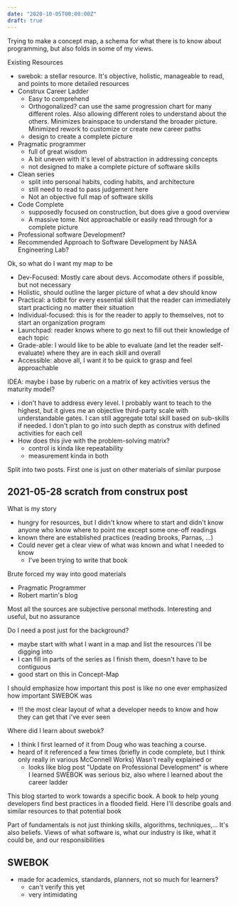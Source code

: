 ```yaml
---
date: "2020-10-05T00:00:00Z"
draft: true
---
```


Trying to make a concept map, a schema for what there is to know about programming, but also folds in some of my views.

Existing Resources
- swebok: a stellar resource. It's objective, holistic, manageable to read, and points to more detailed resources
- Construx Career Ladder
  - Easy to comprehend
  - Orthogonalized? can use the same progression chart for many different roles. Also allowing different roles to understand about the others. Minimizes brainspace to understand the broader picture. Minimized rework to customize or create new career paths
  - design to create a complete picture
- Pragmatic programmer
  - full of great wisdom
  - A bit uneven with it's level of abstraction in addressing concepts
  - not designed to make a complete picture of software skills
- Clean series
  - split into personal habits, coding habits, and architecture
  - still need to read to pass judgement here
  - Not an objective full map of software skills
- Code Complete
  - supposedly focused on construction, but does give a good overview
  - A massive tome. Not approachable or easily read through for a complete picture
- Professional software Development?
- Recommended Approach to Software Development by NASA Engineering Lab?


Ok, so what do I want my map to be
- Dev-Focused: Mostly care about devs. Accomodate others if possible, but not necessary
- Holistic, should outline the larger picture of what a dev should know
- Practical: a tidbit for every essential skill that the reader can immediately start practicing no matter their situation
- Individual-focused: this is for the reader to apply to themselves, not to start an organization program
- Launchpad: reader knows where to go next to fill out their knowledge of each topic
- Grade-able: I would like to be able to evaluate (and let the reader self-evaluate) where they are in each skill and overall
- Accessible: above all, I want it to be quick to grasp and feel approachable



IDEA: maybe i base by ruberic on a matrix of key activities versus the maturity model?
- i don't have to address every level. I probably want to teach to the highest, but it gives me an objective third-party scale with understandable gates. I can still aggregate total skill based on sub-skills if needed. I don't plan to go into such depth as construx with defined activities for each cell
- How does this jive with the problem-solving matrix?
  - control is kinda like repeatability
  - measurement kinda in both

Split into two posts. First one is just on other materials of similar purpose


## 2021-05-28 scratch from construx post

What is my story
- hungry for resources, but I didn't know where to start and didn't know anyone who know where to point me except some one-off readings
- known there are established practices (reading brooks, Parnas, ...)
- Could never get a clear view of what was known and what I needed to know
  - I've been trying to write that book

Brute forced my way into good materials
- Pragmatic Programmer
- Robert martin's blog

Most all the sources are subjective personal methods.
 Interesting and useful, but no assurance 

Do I need a post just for the background?
- maybe start with what I want in a map and list the resources i'll be digging into
- I can fill in parts of the series as I finish them, doesn't have to be contiguous
- good start on this in Concept-Map

I should emphasize how important this post is like no one ever emphasized how important SWEBOK was
- !!! the most clear layout of what a developer needs to know and how they can get that i've ever seen

Where did I learn about swebok?
- I think I first learned of it from Doug who was teaching a course.
- heard of it referenced a few times (briefly in code complete, but I think only really in various McConnell Works) Wasn't really explained or
  - looks like blog post "Update on Professional Development" is where I learned SWEBOK was serious biz, also where I learned about the career ladder

This blog started to work towards a specific book. A book to help young developers find best practices in a  flooded field. Here I'll describe goals and similar resources to that potential book

Part of fundamentals is not just thinking skills, algorithms, techniques,... It's also beliefs. Views of what software is, what our industry is like, what it could be, and our responsibilities 


## SWEBOK
- made for academics, standards, planners, not so much for learners?
  - can't verify this yet
  - very intimidating